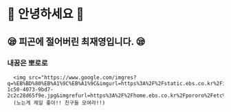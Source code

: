 # 👋 안녕하세요 👋

## :sleepy: 피곤에 절어버린 최재영입니다. :sleepy:

### 내꿈은 뽀로로 
      
      <img src="https://www.google.com/imgres?q=%EB%BD%80%EB%A1%9C%EB%A1%9C&imgurl=https%3A%2F%2Fstatic.ebs.co.kr%2Fimages%2Fpublic%2Flectures%2F2014%2F06%2F19%2F10%2FbhpImg%2F44deb98d-1c50-4073-9bd7-2c2c28d65f9e.jpg&imgrefurl=https%3A%2F%2Fhome.ebs.co.kr%2Fpororo%2Fetc%2F1%2Fcast&docid=yxy8fhCBwXinmM&tbnid=0M3Ud_CTTka7bM&vet=12ahUKEwiU99bf7aCHAxWccvUHHXt7CM4QM3oECBkQAA..i&w=400&h=600&hcb=2&ved=2ahUKEwiU99bf7aCHAxWccvUHHXt7CM4QM3oECBkQAA">
      (노는게 제일 좋아!! 친구들 모여라!!)
